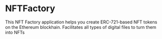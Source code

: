 # NFTFactory

This NFT Factory application helps you create ERC-721-based NFT tokens on the Ethereum blockhain. Facilitates all types of digital files to turn them into NFTs
